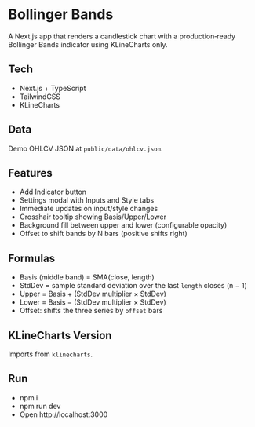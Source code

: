 # Bollinger Bands

A Next.js app that renders a candlestick chart with a production‑ready Bollinger Bands indicator using KLineCharts only.

## Tech
- Next.js + TypeScript
- TailwindCSS 
- KLineCharts

## Data
Demo OHLCV JSON at `public/data/ohlcv.json`. 

## Features
- Add Indicator button
- Settings modal with Inputs and Style tabs
- Immediate updates on input/style changes
- Crosshair tooltip showing Basis/Upper/Lower
- Background fill between upper and lower (configurable opacity)
- Offset to shift bands by N bars (positive shifts right)

## Formulas
- Basis (middle band) = SMA(close, length)
- StdDev = sample standard deviation over the last `length` closes (n − 1)
- Upper = Basis + (StdDev multiplier × StdDev)
- Lower = Basis − (StdDev multiplier × StdDev)
- Offset: shifts the three series by `offset` bars

## KLineCharts Version
Imports from `klinecharts`. 

## Run
- npm i
- npm run dev
- Open http://localhost:3000




